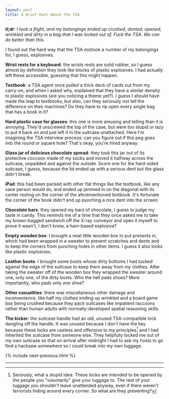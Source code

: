 ```yaml
---
layout: post
title: A Brief Rant About the TSA
---
```


_**tl;dr**: I took a flight, and my belongings ended up crushed, dented, opened, wrinkled and dirty in a bag that I was locked out of. Fuck the TSA. We can do better than this._

I found out the hard way that the TSA mistook a number of my belongings for, I guess, explosives.

**Wrist rests for a keyboard**: the wrists rests are solid rubber, so I guess almost by definition they look like blocks of plastic explosives. I had actually left these accessible, guessing that this might happen.

**Textbook**: a TSA agent once pulled a thick deck of cards out from my carry-on, and when I asked why, explained that they have a similar density to plastic explosives (are you noticing a theme yet?). I guess I should have made the leap to textbooks, but also, can they seriously not tell the difference on their machines? Do they have to rip open every single bag that has a book in it?

**Hard plastic case for glasses**: this one is more amusing and telling than it is annoying. They'd unscrewed the top of the case, but were too stupid or lazy to put it back on and just left it in the suitcase unattached. Here I'm imagining the TSA interview process: can you figure out if this peg goes into the round or square hole? That's okay, you're hired anyway.

**Glass jar of delicious chocolate spread**: they took this jar out of its protective coccoon made of my socks and moved it halfway across the suitcase, unpadded and against the outside. Score one for the hard-sided suitcase, I guess, because the lid ended up with a serious dent but the glass didn't break.

**iPad**: this had been packed with other flat things like the textbook, like any sane person would do, and ended up jammed in on the diagonal with its center resting on the corner of the aforementioned textbook. It's fortunate the corner of the book didn't end up punching a nice dent into the screen.

**Chocolate bars**: they opened my bars of chocolate, I guess to judge my taste in candy. This reminds me of a time that they once asked me to take my brown-bagged sandwich off the X-ray conveyor and open it myself to prove it wasn't, I don't know, a ham-based explosive?

**Empty wooden box**: I brought a neat little wooden box to put presents in, which had been wrapped in a sweater to prevent scratches and dents and to keep the corners from punching holes in other items. I guess it also looks like plastic explosives.

**Leather boots**: I brought some boots whose dirty bottoms I had tucked against the edge of the suitcase to keep them away from my clothes. After taking the sweater off of the wooden box they wrapped the sweater around one, only one, of the dirty boots. Who the hell pads shoes? More importantly, who pads only _one_ shoe?

**Other casualities**: there was miscellaneous other damage and inconvenience, like half my clothes ending up wrinkled and a board game box being crushed because they pack suitcases like impatient raccoons rather than human adults with normally-developed spatial reasoning skills.

**The kicker**: the suitcase handle had an old, unused TSA-compatible lock dangling off the handle. It was unused because I don't have the key because these locks are useless and offensive to my principles[^1] and I had inherited the suitcase from someone else. They helpfully locked me out of my own suitcase so that on arrival after midnight I had to ask my hosts to go find a hacksaw somewhere so I could break into my own luggage.

{% include next-previous.html %}

-------------------------------------------------------------------------------

[^1]: Seriously, what a stupid idea. These locks are _intended_ to be opened by the people you "voluntarily" give your luggage to. The rest of your luggage you shouldn't leave unattended anyway, even if there weren't terrorists hiding around every corner. So what are they preventing?
